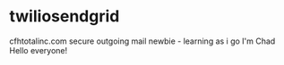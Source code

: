 # twiliosendgrid
cfhtotalinc.com secure outgoing mail
newbie - learning as i go
I'm Chad
Hello everyone!
